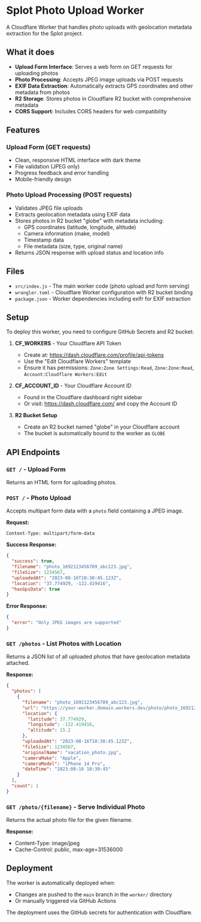 # Splot Photo Upload Worker

A Cloudflare Worker that handles photo uploads with geolocation metadata extraction for the Splot project.

## What it does

- **Upload Form Interface**: Serves a web form on GET requests for uploading photos
- **Photo Processing**: Accepts JPEG image uploads via POST requests
- **EXIF Data Extraction**: Automatically extracts GPS coordinates and other metadata from photos
- **R2 Storage**: Stores photos in Cloudflare R2 bucket with comprehensive metadata
- **CORS Support**: Includes CORS headers for web compatibility

## Features

### Upload Form (GET requests)
- Clean, responsive HTML interface with dark theme
- File validation (JPEG only)
- Progress feedback and error handling
- Mobile-friendly design

### Photo Upload Processing (POST requests)
- Validates JPEG file uploads
- Extracts geolocation metadata using EXIF data
- Stores photos in R2 bucket "globe" with metadata including:
  - GPS coordinates (latitude, longitude, altitude)
  - Camera information (make, model)
  - Timestamp data
  - File metadata (size, type, original name)
- Returns JSON response with upload status and location info

## Files

- `src/index.js` - The main worker code (photo upload and form serving)
- `wrangler.toml` - Cloudflare Worker configuration with R2 bucket binding
- `package.json` - Worker dependencies including exifr for EXIF extraction

## Setup

To deploy this worker, you need to configure GitHub Secrets and R2 bucket:

1. **CF_WORKERS** - Your Cloudflare API Token
   - Create at: https://dash.cloudflare.com/profile/api-tokens
   - Use the "Edit Cloudflare Workers" template
   - Ensure it has permissions: `Zone:Zone Settings:Read`, `Zone:Zone:Read`, `Account:Cloudflare Workers:Edit`

2. **CF_ACCOUNT_ID** - Your Cloudflare Account ID
   - Found in the Cloudflare dashboard right sidebar
   - Or visit: https://dash.cloudflare.com/ and copy the Account ID

3. **R2 Bucket Setup**
   - Create an R2 bucket named "globe" in your Cloudflare account
   - The bucket is automatically bound to the worker as `GLOBE`

## API Endpoints

### `GET /` - Upload Form
Returns an HTML form for uploading photos.

### `POST /` - Photo Upload
Accepts multipart form data with a `photo` field containing a JPEG image.

**Request:**
```
Content-Type: multipart/form-data
```

**Success Response:**
```json
{
  "success": true,
  "filename": "photo_1692123456789_abc123.jpg",
  "fileSize": 1234567,
  "uploadedAt": "2023-08-16T10:30:45.123Z",
  "location": "37.774929, -122.419416",
  "hasGpsData": true
}
```

**Error Response:**
```json
{
  "error": "Only JPEG images are supported"
}
```

### `GET /photos` - List Photos with Location
Returns a JSON list of all uploaded photos that have geolocation metadata attached.

**Response:**
```json
{
  "photos": [
    {
      "filename": "photo_1692123456789_abc123.jpg",
      "url": "https://your-worker.domain.workers.dev/photo/photo_1692123456789_abc123.jpg",
      "location": {
        "latitude": 37.774929,
        "longitude": -122.419416,
        "altitude": 15.2
      },
      "uploadedAt": "2023-08-16T10:30:45.123Z",
      "fileSize": 1234567,
      "originalName": "vacation_photo.jpg",
      "cameraMake": "Apple",
      "cameraModel": "iPhone 14 Pro",
      "dateTime": "2023:08:16 10:30:45"
    }
  ],
  "count": 1
}
```

### `GET /photo/{filename}` - Serve Individual Photo
Returns the actual photo file for the given filename.

**Response:**
- Content-Type: image/jpeg
- Cache-Control: public, max-age=31536000

## Deployment

The worker is automatically deployed when:
- Changes are pushed to the `main` branch in the `worker/` directory
- Or manually triggered via GitHub Actions

The deployment uses the GitHub secrets for authentication with Cloudflare.